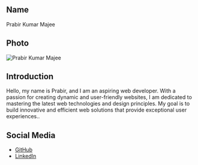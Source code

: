 ## Name
Prabir Kumar Majee

## Photo
![Prabir Kumar Majee](https://postimg.cc/ZB135gGJ)

## Introduction
Hello, my name is Prabir, and I am an aspiring web developer. With a passion for creating dynamic and user-friendly websites, I am dedicated to mastering the latest web technologies and design principles. My goal is to build innovative and efficient web solutions that provide exceptional user experiences..


## Social Media
- [GitHub](https://github.com/prabirkr)
- [LinkedIn](https://www.linkedin.com/in/prabir-kumar-majee-301b43283/)